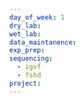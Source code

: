 ```yaml
---
day_of_week: 1
dry_lab: 
wet_lab: 
data_maintanence: 
exp_prep: 
sequencing:
  - igvf
  - fshd
project:
---
```

